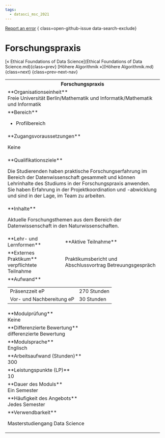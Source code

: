 ```yaml
---
tags:
  - datasci_msc_2021
---
```

[Report an error](https://github.com/SGSSGene/FUB-SUP/issues/new?title=Error%20in%20%22Forschungspraxis%22&body=There%20seems%20to%20be%20an%20error%20in%20module%20%22Forschungspraxis%22%2E%0A%0A%3CDescribe%20here%20a%20slightly%20more%20detailed%20description%20of%20what%20is%20wrong%3E&labels=bug)
{ class=open-github-issue data-search-exclude}

# Forschungspraxis

[« Ethical Foundations of Data Science](Ethical Foundations of Data Science.md){class=prev}
[Höhere Algorithmik »](Höhere Algorithmik.md){class=next}
{class=prev-next-nav}

<table markdown id="moduledesc">
<tr markdown class="moduledesc_head"><th colspan="2">Forschungspraxis </th></tr>
<tr markdown><td colspan="2">**Organisationseinheit**   <br>Freie Universität Berlin/Mathematik und Informatik/Mathematik und Informatik</td></tr>

<tr markdown><td colspan="2">**Bereich**<br>


- Profilbereich

</td></tr>

<tr markdown><td colspan="2">**Zugangsvoraussetzungen** <br>

Keine


</td></tr>
<tr markdown><td colspan="2">**Qualifikationsziele**    <br>

Die Studierenden haben praktische Forschungserfahrung im Bereich der
Datenwissenschaft gesammelt und können Lehrinhalte des Studiums in der
Forschungspraxis anwenden. Sie haben Erfahrung in der Projektkoordination
und -abwicklung und sind in der Lage, im Team zu arbeiten.


</td></tr>
<tr markdown><td colspan="2">**Inhalte**                <br>

Aktuelle Forschungsthemen aus dem Bereich der Datenwissenschaft in den
Naturwissenschaften.


</td></tr>

<tr markdown><td>**Lehr- und Lernformen**</td><td>**Aktive Teilnahme**</td></tr>
<tr markdown><td> **Externes Praktikum** <br>verpflichtete Teilnahme</td><td>

Praktikumsbericht und Abschlussvortrag Betreuungsgespräch
</td></tr>
<tr markdown><td colspan="2">**Aufwand**                <br>
<table class="aufwand_table">
<tr><td>Präsenzzeit eP</td><td>270 Stunden</td></tr>
<tr><td>Vor- und Nachbereitung eP</td><td>30 Stunden</td></tr>
</table>

</td></tr>
<tr markdown><td colspan="2">**Modulprüfung**             <br>Keine


</td></tr>
<tr markdown><td colspan="2">**Differenzierte Bewertung** <br>differenzierte Bewertung

</td></tr>
<tr markdown><td colspan="2">**Modulsprache**             <br>Englisch</td></tr>
<tr markdown><td colspan="2">**Arbeitsaufwand (Stunden)** <br>300</td></tr>
<tr markdown><td colspan="2">**Leistungspunkte (LP)**     <br>10</td></tr>
<tr markdown><td colspan="2">**Dauer des Moduls**         <br>Ein Semester</td></tr>
<tr markdown><td colspan="2">**Häufigkeit des Angebots**  <br>Jedes Semester</td></tr>
<tr markdown><td colspan="2">**Verwendbarkeit**           <br>

Masterstudiengang Data Science


</td></tr>

</table>
